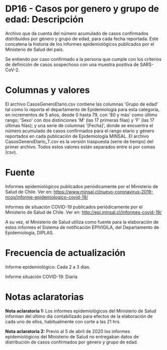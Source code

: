 # DP16 - Casos por genero y grupo de edad: Descripción
Archivo que da cuenta del número acumulado de casos confirmados distribuidos por género y grupo de edad, para cada fecha reportada. Este concatena la historia de los informes epidemiológicos publicados por el Ministerio de Salud del país.

Se entiendo por caso confirmado a la persona que cumple con los criterios de definición de casos sospechoso con una muestra positiva de SARS-CoV-2.

# Columnas y valores
El archivo CasosGeneroEtario.csv contiene las columnas 'Grupo de edad' tal como lo reporta el departamento de Epidemiología para esta categoría, en incrementos de 5 años, desde 0 hasta 79, con '80 y más' como último rango; 'Sexo' con dos distinciones 'M' (las 17 primeras filas) y 'F' (las 17 últimas filas); y una serie de columnas '[Fecha]', donde se encuentra el número acumulado de casos confirmados para el rango etario y género reportados en cada publicación de Epidemiología MINSAL. El archivo CasosGeneroEtario_T.csv es la versión traspuesta (serie de tiempo) del primer archivo. Todos estos valores están separados entre sí por comas (csv).

# Fuente
Informes epidemiológicos publicados periódicamente por el Ministerio de Salud de Chile. Ver en: https://www.minsal.cl/nuevo-coronavirus-2019-ncov/informe-epidemiologico-covid-19/

Informes de situación COVID-19 publicados periódicamente por el Ministerio de Salud de Chile. Ver en: http://epi.minsal.cl/informes-covid-19/
 
A su vez, el Ministerio de Salud utiliza como fuente para la elaboración de estos informes el Sistema de notificación EPIVIGILA, del Departamento de Epidemiología, DIPLAS.

# Frecuencia de actualización
Informe epidemiológico: Cada 2 a 3 días.

Informe situación COVID-19: Diaria

# Notas aclaratorias

**Nota aclaratoria 1:** Los informes epidemiológicos del Ministerio de Salud informan del último día contabilizado para efectos de la elaboración de cada uno de ellos, habitualmente con corte a las 21 hrs.

**Nota aclaratoria 2:** Previo al 5 de abril de 2020 los informes epidemiológicos del Ministerio de Salud no entregaban datos de distribución de casos confirmados por género y grupo de edad.

